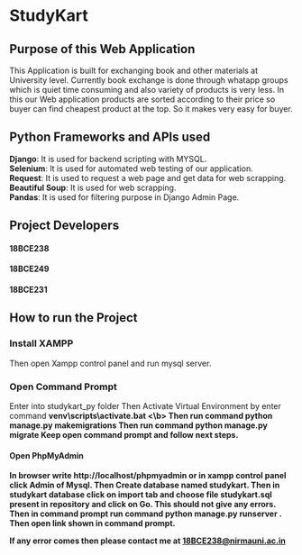 # StudyKart
## Purpose of this Web Application

This Application is built for exchanging book and other materials at University level. Currently book exchange is done through whatapp groups which is quiet time consuming and also variety of products is very less. In this our Web application products are sorted according to their price so buyer can find cheapest product at the top. So it makes very easy for buyer.

## Python Frameworks and APIs used

 <b>Django</b>: It is used for backend scripting with MYSQL.<br>
 <b>Selenium</b>: It is used for automated web testing of our application.<br>
 <b>Request</b>: It is used to request a web page and get data for web scrapping.<br>
 <b>Beautiful Soup</b>: It is used for web scrapping.<br>
 <b>Pandas</b>: It is used for filtering purpose in Django Admin Page.<br>

## Project Developers
#### 18BCE238
#### 18BCE249
#### 18BCE231

## How to run the Project
### Install XAMPP
Then open Xampp control panel and run mysql server.
### Open Command Prompt
Enter into studykart_py folder
Then Activate Virtual Environment by enter command <b> venv\scripts\activate.bat <\b>
Then run command <b> python manage.py makemigrations </b>
Then run command <b> python manage.py migrate </b>
Keep open command prompt and follow next steps.

#### Open PhpMyAdmin

In browser write <b>http://localhost/phpmyadmin</b> or in xampp control panel click <b> Admin </b> of Mysql.
Then Create database named studykart.
Then in studykart database click on <b>import</b> tab and choose file studykart.sql present in repository and click on <b>Go</b>.
This should not give any errors. 
Then in command prompt run command <b> python manage.py runserver </b>.
Then open link shown in command prompt.

If any error comes then please contact me at 18BCE238@nirmauni.ac.in
